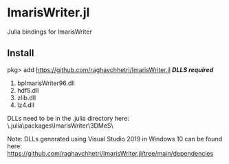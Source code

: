 # ImarisWriter.jl

Julia bindings for ImarisWriter

## Install
pkg> add  https://github.com/raghavchhetri/ImarisWriter.jl
***DLLS required***
1. bpImarisWriter96.dll
2. hdf5.dll
3. zlib.dll
3. lz4.dll

DLLs need to be in the .julia directory here: \\.julia\packages\ImarisWriter\3DMeS\

Note: DLLs generated using Visual Studio 2019 in Windows 10 can be found here: https://github.com/raghavchhetri/ImarisWriter.jl/tree/main/dependencies
